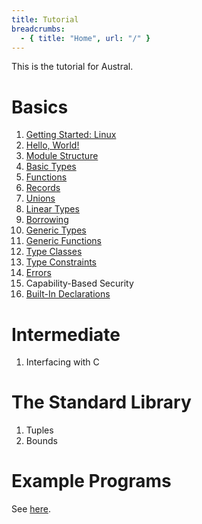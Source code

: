 ```yaml
---
title: Tutorial
breadcrumbs:
  - { title: "Home", url: "/" }
---
```


This is the tutorial for Austral.

# Basics

1. [Getting Started: Linux](/tutorial/getting-started-linux)
1. [Hello, World!](/tutorial/hello-world)
1. [Module Structure](/tutorial/modules)
1. [Basic Types](/tutorial/basic-types)
1. [Functions](/tutorial/functions)
1. [Records](/tutorial/records)
1. [Unions](/tutorial/unions)
1. [Linear Types](/tutorial/linear-types)
1. [Borrowing](/tutorial/borrowing)
1. [Generic Types](/tutorial/generic-types)
1. [Generic Functions](/tutorial/generic-functions)
1. [Type Classes](/tutorial/type-classes)
1. [Type Constraints](/tutorial/type-constraints)
1. [Errors](/tutorial/errors)
1. Capability-Based Security
1. [Built-In Declarations](/tutorial/builtins)

# Intermediate

1. Interfacing with C

# The Standard Library

1. Tuples
2. Bounds

# Example Programs

See [here](/examples/).
